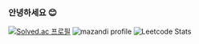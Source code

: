 ### 안녕하세요 😊

[![Solved.ac 프로필](http://mazassumnida.wtf/api/v2/generate_badge?boj=jorepong123)](https://solved.ac/jorepong123) ![mazandi profile](http://mazandi.herokuapp.com/api?handle=jorepong123&theme=dark)
![Leetcode Stats](https://leetcard.jorepong.cool/joreopng)

<!--
**jorepong/jorepong** is a ✨ _special_ ✨ repository because its `README.md` (this file) appears on your GitHub profile.

Here are some ideas to get you started:

- 🔭 I’m currently working on ...
- 🌱 I’m currently learning ...
- 👯 I’m looking to collaborate on ...
- 🤔 I’m looking for help with ...
- 💬 Ask me about ...
- 📫 How to reach me: ...
- 😄 Pronouns: ...
- ⚡ Fun fact: ...
-->
